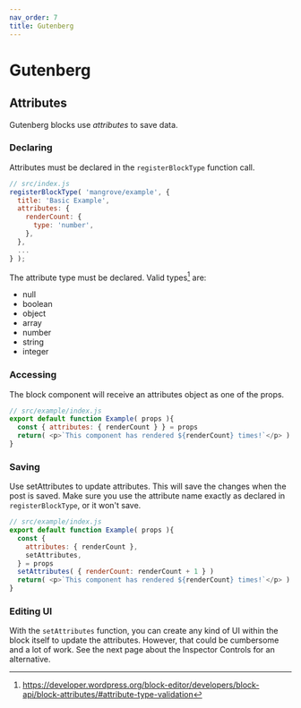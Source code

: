 ```yaml
---
nav_order: 7
title: Gutenberg
---
```

# Gutenberg

## Attributes

Gutenberg blocks use _attributes_ to save data.

### Declaring
Attributes must be declared in the `registerBlockType` function call.

```js
// src/index.js
registerBlockType( 'mangrove/example', {
  title: 'Basic Example',
  attributes: {
    renderCount: {
      type: 'number',
    },
  },
  ...
} );
```

The attribute type must be declared. Valid types[^1] are:
* null
* boolean
* object
* array
* number
* string
* integer

[^1]: https://developer.wordpress.org/block-editor/developers/block-api/block-attributes/#attribute-type-validation


### Accessing
The block component will receive an attributes object as one of the props.

```js
// src/example/index.js
export default function Example( props ){
  const { attributes: { renderCount } } = props
  return( <p>`This component has rendered ${renderCount} times!`</p> )
}
```

### Saving
Use setAttributes to update attributes. This will save the changes when the post is saved.
Make sure you use the attribute name exactly as declared in `registerBlockType`, or it won't save.

```js
// src/example/index.js
export default function Example( props ){
  const {
    attributes: { renderCount },
    setAttributes,
  } = props
  setAttributes( { renderCount: renderCount + 1 } )
  return( <p>`This component has rendered ${renderCount} times!`</p> )
}
```

### Editing UI
With the `setAttributes` function, you can create any kind of UI within the block itself to
update the attributes.
However, that could be cumbersome and a lot of work.
See the next page about the Inspector Controls for an alternative.
